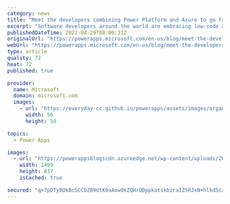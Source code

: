 ```yaml
---
category: news
title: "Meet the developers combining Power Platform and Azure to go faster"
excerpt: "Software developers around the world are embracing low-code as a powerful part of their toolkit — they look at Power Platform as the next layer of abstraction that reduces repeated work, adds to their skill set, and lets them focus their coding energy on the problems that matter most. The increased level"
publishedDateTime: 2022-04-29T08:00:31Z
originalUrl: "https://powerapps.microsoft.com/en-us/blog/meet-the-developers-combining-power-platform-and-azure-to-go-faster/"
webUrl: "https://powerapps.microsoft.com/en-us/blog/meet-the-developers-combining-power-platform-and-azure-to-go-faster/"
type: article
quality: 72
heat: 72
published: true

provider:
  name: Microsoft
  domain: microsoft.com
  images:
    - url: "https://everyday-cc.github.io/powerapps/assets/images/organizations/microsoft.com-50x50.jpg"
      width: 50
      height: 50

topics:
  - Power Apps

images:
  - url: "https://powerappsblogscdn.azureedge.net/wp-content/uploads/2022/04/ProDevProfiles1.jpg"
    width: 1499
    height: 837
    isCached: true

secured: "q+7pDTyBOkBcSCCbZ09UtK0aAowOkZQHrQDppkotskbzraIZSRJxN+hlkd5ca9p8rAINQvetZXhkdiARn5BnQ8T7g3NhA3S3YfrAyyWI3zHgjRDZN9to6x2SHdDU/6zCamY5wkmol5C0oYDJHkbYRCQoUEBGX3QvLJ+G9b9LVu6K1fAsYWJ4wiEHjfrhFXhWn5Ancf5wQPrYQdMd7q2uNNY2WwkHI9rd9WxfTSuWaStPxBkQaF2Gr+hx+kfPyyL8xBBWpQgstNm/HVGyUXmdi5cikbZqmUUOigkMIIaU5UPD6Ego90PnlHzdRcnErWTTwjlb6eaHk3iQqW0wp35nV2X0MFRzx93Ukj3ykKTuJGk=;dVnpvkTPshbVcKy2erUZOw=="
---
```


